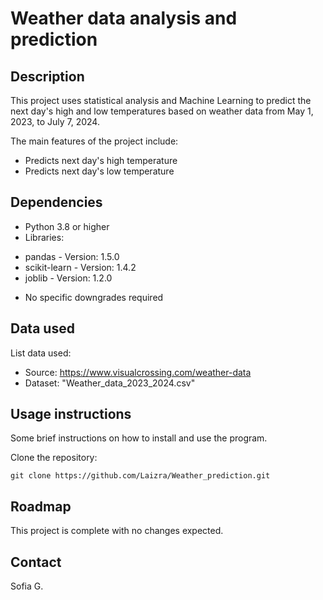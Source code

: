 # Weather data analysis and prediction

## Description

This project uses statistical analysis and Machine Learning to predict the next day's high and low temperatures based on weather data from May 1, 2023, to July 7, 2024.

The main features of the project include:

* Predicts next day's high temperature
* Predicts next day's low temperature

## Dependencies

* Python 3.8 or higher
* Libraries:
- pandas - Version: 1.5.0
- scikit-learn - Version: 1.4.2
- joblib - Version: 1.2.0
* No specific downgrades required

## Data used

List data used:

* Source: https://www.visualcrossing.com/weather-data
* Dataset: "Weather_data_2023_2024.csv"

## Usage instructions

Some brief instructions on how to install and use the program.

Clone the repository:
```
git clone https://github.com/Laizra/Weather_prediction.git
```

## Roadmap

This project is complete with no changes expected.

## Contact

Sofia G.
